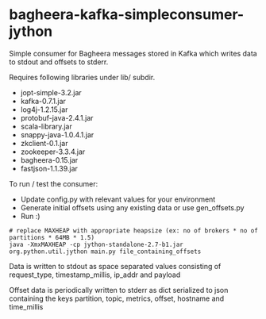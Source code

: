 bagheera-kafka-simpleconsumer-jython
====================================

Simple consumer for Bagheera messages stored in Kafka which writes data to stdout and offsets to stderr.

Requires following libraries under lib/ subdir.

* jopt-simple-3.2.jar
* kafka-0.7.1.jar
* log4j-1.2.15.jar
* protobuf-java-2.4.1.jar
* scala-library.jar
* snappy-java-1.0.4.1.jar
* zkclient-0.1.jar
* zookeeper-3.3.4.jar
* bagheera-0.15.jar
* fastjson-1.1.39.jar

To run / test the consumer:

* Update config.py with relevant values for your environment
* Generate initial offsets using any existing data or use gen_offsets.py
* Run :)

```
# replace MAXHEAP with appropriate heapsize (ex: no of brokers * no of partitions * 64MB * 1.5)
java -XmxMAXHEAP -cp jython-standalone-2.7-b1.jar org.python.util.jython main.py file_containing_offsets

```

Data is written to stdout as space separated values consisting of request_type, timestamp_millis, ip_addr and payload

Offset data is periodically written to stderr as dict serialized to json containing the keys partition, topic, metrics, offset, hostname and time_millis

